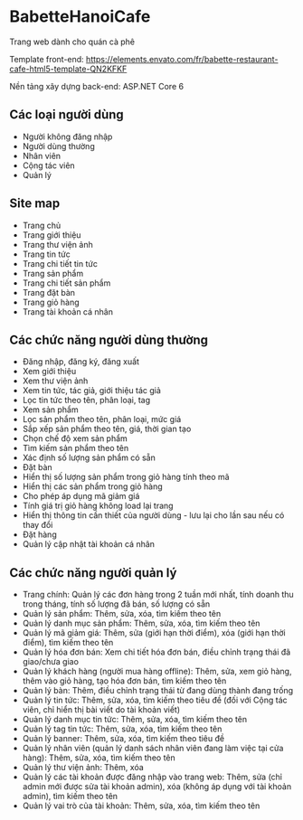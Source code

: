 # BabetteHanoiCafe

Trang web dành cho quán cà phê

Template front-end: https://elements.envato.com/fr/babette-restaurant-cafe-html5-template-QN2KFKF

Nền tảng xây dựng back-end: ASP.NET Core 6

## Các loại người dùng
* Người không đăng nhập
* Người dùng thường
* Nhân viên
* Cộng tác viên
* Quản lý

## Site map
* Trang chủ
* Trang giới thiệu
* Trang thư viện ảnh
* Trang tin tức
* Trang chi tiết tin tức
* Trang sản phẩm
* Trang chi tiết sản phẩm
* Trang đặt bàn
* Trang giỏ hàng
* Trang tài khoản cá nhân

## Các chức năng người dùng thường
* Đăng nhập, đăng ký, đăng xuất
* Xem giới thiệu
* Xem thư viện ảnh
* Xem tin tức, tác giả, giới thiệu tác giả
* Lọc tin tức theo tên, phân loại, tag
* Xem sản phẩm
* Lọc sản phẩm theo tên, phân loại, mức giá
* Sắp xếp sản phẩm theo tên, giá, thời gian tạo
* Chọn chế độ xem sản phẩm
* Tìm kiếm sản phẩm theo tên
* Xác định số lượng sản phẩm có sẵn
* Đặt bàn
* Hiển thị số lượng sản phẩm trong giỏ hàng tính theo mã
* Hiển thị các sản phẩm trong giỏ hàng
* Cho phép áp dụng mã giảm giá
* Tính giá trị giỏ hàng không load lại trang
* Hiển thị thông tin cần thiết của người dùng - lưu lại cho lần sau nếu có thay đổi
* Đặt hàng
* Quản lý cập nhật tài khoản cá nhân

## Các chức năng người quản lý
* Trang chính: Quản lý các đơn hàng trong 2 tuần mới nhất, tính doanh thu trong tháng, tính số lượng đã bán, số lượng có sẵn
* Quản lý sản phẩm: Thêm, sửa, xóa, tìm kiếm theo tên
* Quản lý danh mục sản phẩm: Thêm, sửa, xóa, tìm kiếm theo tên
* Quản lý mã giảm giá: Thêm, sửa (giới hạn thời điểm), xóa (giới hạn thời điểm), tìm kiếm theo tên
* Quản lý hóa đơn bán: Xem chi tiết hóa đơn bán, điều chỉnh trạng thái đã giao/chưa giao
* Quản lý khách hàng (người mua hàng offline): Thêm, sửa, xem giỏ hàng, thêm vào giỏ hàng, tạo hóa đơn bán, tìm kiếm theo tên
* Quản lý bàn: Thêm, điều chỉnh trạng thái từ đang dùng thành đang trống
* Quản lý tin tức: Thêm, sửa, xóa, tìm kiếm theo tiêu đề (đối với Cộng tác viên, chỉ hiển thị bài viết do tài khoản viết)
* Quản lý danh mục tin tức: Thêm, sửa, xóa, tìm kiếm theo tên
* Quản lý tag tin tức: Thêm, sửa, xóa, tìm kiếm theo tên
* Quản lý banner: Thêm, sửa, xóa, tìm kiếm theo tiêu đề
* Quản lý nhân viên (quản lý danh sách nhân viên đang làm việc tại cửa hàng): Thêm, sửa, xóa, tìm kiếm theo tên
* Quản lý thư viện ảnh: Thêm, xóa
* Quản lý các tài khoản được đăng nhập vào trang web: Thêm, sửa (chỉ admin mới được sửa tài khoản admin), xóa (không áp dụng với tài khoản admin), tìm kiếm theo tên
* Quản lý vai trò của tài khoản: Thêm, sửa, xóa, tìm kiếm theo tên
